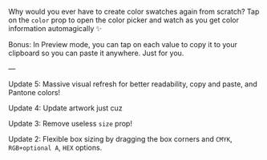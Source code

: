 Why would you ever have to create color swatches again from scratch? Tap on the `color` prop to open the color picker and watch as you get color information automagically ✨

Bonus: In Preview mode, you can tap on each value to copy it to your clipboard so you can paste it anywhere. Just for you.

—

Update 5: Massive visual refresh for better readability, copy and paste, and Pantone colors!

Update 4: Update artwork just cuz

Update 3: Remove useless `size` prop!

Update 2: Flexible box sizing by dragging the box corners and `CMYK`,` RGB+optional A`, `HEX` options.
